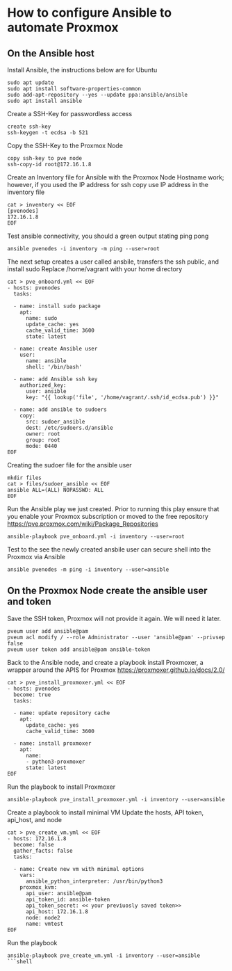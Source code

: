 
# How to configure Ansible to automate Proxmox 


## On the Ansible host

Install Ansible, the instructions below are for Ubuntu
```shell
sudo apt update
sudo apt install software-properties-common
sudo add-apt-repository --yes --update ppa:ansible/ansible
sudo apt install ansible
```


Create a SSH-Key for passwordless access 
```shell
create ssh-key
ssh-keygen -t ecdsa -b 521
```

Copy the SSH-Key to the Proxmox Node
```shell
copy ssh-key to pve node
ssh-copy-id root@172.16.1.8
```

Create an Inventory file for Ansible with the Proxmox Node
  Hostname work; however, if you used the IP address for ssh copy use IP address in the inventory file
```shell
cat > inventory << EOF
[pvenodes]
172.16.1.8
EOF
```

Test ansible connectivity, you should a green output stating ping pong
```shell
ansible pvenodes -i inventory -m ping --user=root
```

The next setup creates a user called ansbile, transfers the ssh public, and install sudo
  Replace /home/vagrant with your home directory
```shell  
cat > pve_onboard.yml << EOF
- hosts: pvenodes
  tasks:

  - name: install sudo package
    apt:
      name: sudo
      update_cache: yes
      cache_valid_time: 3600
      state: latest

  - name: create Ansible user
    user:
      name: ansible
      shell: '/bin/bash'

  - name: add Ansible ssh key
    authorized_key:
      user: ansible
      key: "{{ lookup('file', '/home/vagrant/.ssh/id_ecdsa.pub') }}"

  - name: add ansible to sudoers
    copy:
      src: sudoer_ansible
      dest: /etc/sudoers.d/ansible
      owner: root
      group: root
      mode: 0440
EOF
```

Creating the sudoer file for the ansible user
```shell
mkdir files
cat > files/sudoer_ansible << EOF
ansible ALL=(ALL) NOPASSWD: ALL
EOF
```

Run the Ansible play we just created.
  Prior to running this play ensure that you enable your Proxmox subscription or moved to the free repository 
  https://pve.proxmox.com/wiki/Package_Repositories

```shell
ansible-playbook pve_onboard.yml -i inventory --user=root
```
Test to the see the newly created ansbile user can secure shell into the Proxmox via Ansible
```shell
ansible pvenodes -m ping -i inventory --user=ansible 
```

## On the Proxmox Node create the ansible user and token
  Save the SSH token, Proxmox will not provide it again. We will need it later.
```shell
pveum user add ansible@pam
pveum acl modify / --role Administrator --user 'ansible@pam' --privsep false
pveum user token add ansible@pam ansible-token
```

Back to the Ansible node, and create a playbook install Proxmoxer, a wrapper around the APIS for Proxmox
https://proxmoxer.github.io/docs/2.0/

```shell
cat > pve_install_proxmoxer.yml << EOF
- hosts: pvenodes
  become: true
  tasks:

  - name: update repository cache
    apt:
      update_cache: yes
      cache_valid_time: 3600

  - name: install proxmoxer
    apt:
      name:
      - python3-proxmoxer
      state: latest
EOF
```

Run the playbook to install Proxmoxer
```shell
ansible-playbook pve_install_proxmoxer.yml -i inventory --user=ansible
```


Create a playbook to install minimal VM
  Update the hosts, API token, api_host, and node
```shell
cat > pve_create_vm.yml << EOF
- hosts: 172.16.1.8
  become: false
  gather_facts: false
  tasks:

  - name: Create new vm with minimal options
    vars:
      ansible_python_interpreter: /usr/bin/python3
    proxmox_kvm:
      api_user: ansible@pam
      api_token_id: ansible-token
      api_token_secret: << your previuosly saved token>>
      api_host: 172.16.1.8
      node: node2
      name: vmtest
EOF
```
Run the playbook
```shell
ansible-playbook pve_create_vm.yml -i inventory --user=ansible
```shell
